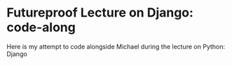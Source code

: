 # Futureproof Lecture on Django: code-along

Here is my attempt to code alongside Michael during the lecture on Python: Django